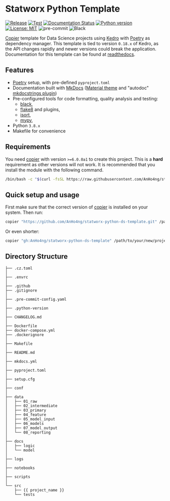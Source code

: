 # Statworx Python Template

[![Release](https://github.com/AnHo4ng/statworx-python-ds-template/workflows/Release%20Pipeline/badge.svg)](https://github.com/AnHo4ng/statworx-python-ds-template/actions/workflows/release.yml)
[![Test](https://github.com/AnHo4ng/statworx-python-ds-template/workflows/Test/badge.svg)](https://github.com/AnHo4ng/statworx-python-ds-template/actions/workflows/test.yml)
[![Documentation Status](https://readthedocs.org/projects/statworx-python-ds-template/badge/?version=latest)](https://statworx-python-ds-template.readthedocs.io/en/latest/?badge=latest)
[![Python version](https://img.shields.io/badge/python-3.8-blue.svg)](https://pypi.org/project/kedro/)
[![License: MIT](https://img.shields.io/badge/License-MIT-yellow.svg)](https://github.com/AnHo4ng/statworx-python-ds-template/blob/master/LICENCE)
![pre-commit](https://img.shields.io/badge/pre--commit-enabled-brightgreen?logo=pre-commit&logoColor=white)
![Black](https://img.shields.io/badge/code%20style-black-000000.svg)

[Copier](https://github.com/copier-org/copier) template for Data Science projects using [Kedro](https://kedro.readthedocs.io/en/stable/) with [Poetry](https://github.com/python-poetry/poetry) as dependency manager.
This template is tied to version `0.18.x` of Kedro, as the API changes rapidly and newer versions could break the application.
Documentation for this template can be found at [readthedocs](https://statworx-python-ds-template.readthedocs.io/en/latest/).

## Features

- [Poetry](https://github.com/sdispater/poetry) setup, with pre-defined `pyproject.toml`
- Documentation built with [MkDocs](https://github.com/mkdocs/mkdocs)
  ([Material theme](https://github.com/squidfunk/mkdocs-material)
  and "autodoc" [mkdocstrings plugin](https://github.com/pawamoy/mkdocstrings))
- Pre-configured tools for code formatting, quality analysis and testing:
    - [black](https://github.com/psf/black),
    - [flake8](https://gitlab.com/pycqa/flake8) and plugins,
    - [isort](https://github.com/timothycrosley/isort),
    - [mypy](https://github.com/python/mypy),
- Python `3.8.x`
- Makefile for convenience

## Requirements

You need [copier](https://copier.readthedocs.io/en/latest) with version `>=6.0.0a1` to create this project.
This is a **hard** requirement as other versions will not work.
It is recommended that you install the module with the following command.

```bash
/bin/bash -c "$(curl -fsSL https://raw.githubusercontent.com/AnHo4ng/statworx-python-ds-template/master/install_copier.sh)"
```

## Quick setup and usage

First make sure that the correct version of [copier](https://copier.readthedocs.io/en/latest) is installed on your system. Then run:

```bash
copier "https://github.com/AnHo4ng/statworx-python-ds-template.git" /path/to/your/new/project
```

Or even shorter:

```bash
copier "gh:AnHo4ng/statworx-python-ds-template" /path/to/your/new/project
```

## Directory Structure

```raw
├── .cz.toml
│
├── .envrc
│
├── .github
├── .gitignore
│
├── .pre-commit-config.yaml
│
├── .python-version
│
├── CHANGELOG.md
│
├── Dockerfile
├── docker-compose.yml
├── .dockerignore
│
├── Makefile
│
├── README.md
│
├── mkdocs.yml
│
├── pyproject.toml
│
├── setup.cfg
│
├── conf
│
├── data
│   ├── 01_raw
│   ├── 02_intermediate
│   ├── 03_primary
│   ├── 04_feature
│   ├── 05_model_input
│   ├── 06_models
│   ├── 07_model_output
│   └── 08_reporting
│
├── docs
│   ├── logic
│   └── model
│
├── logs
│
├── notebooks
│
├── scripts
│
└── src
    ├── {{ project_name }}
    └── tests
```
